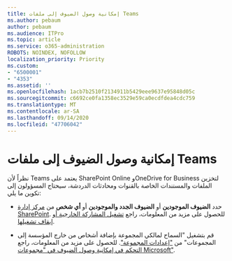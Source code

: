 ```yaml
---
title: إمكانية وصول الضيوف إلى ملفات Teams
ms.author: pebaum
author: pebaum
ms.audience: ITPro
ms.topic: article
ms.service: o365-administration
ROBOTS: NOINDEX, NOFOLLOW
localization_priority: Priority
ms.custom:
- "6500001"
- "4353"
ms.assetid: ''
ms.openlocfilehash: 1acb7b2510f2134911b5429eee9637e95848d05c
ms.sourcegitcommit: c6692ce0fa1358ec3529e59ca0ecdfdea4cdc759
ms.translationtype: MT
ms.contentlocale: ar-SA
ms.lasthandoff: 09/14/2020
ms.locfileid: "47706042"
---
```

# <a name="guest-access-to-teams-files"></a>إمكانية وصول الضيوف إلى ملفات Teams

نظراً لأن Teams يعتمد على SharePoint Online وOneDrive for Business لتخزين الملفات والمستندات الخاصة بالقنوات ومحادثات الدردشة، سيحتاج المسؤولون إلى تكوين ما يلي:

- حدد **الضيوف الموجودين** أو **الضيوف الجدد والموجودين** أو **أي شخص** من [مركز إدارة SharePoint](https://admin.microsoft.com/sharepoint?page=sharing&modern=true). للحصول على مزيد من المعلومات، راجع [تشغيل المشاركة الخارجية أو إيقاف تشغيلها](https://docs.microsoft.com/sharepoint/turn-external-sharing-on-or-off).

- قم بتشغيل "السماح لمالكي المجموعة بإضافة أشخاص من خارج المؤسسة إلى المجموعات" من ["إعدادات المجموعة"](https://admin.microsoft.com/Adminportal/Home?source=applauncher#/SettingsMultiPivot/:/Settings/L1/O365Groups). للحصول على مزيد من المعلومات، راجع [التحكم في إمكانية وصول الضيوف في "مجموعات Microsoft"](https://docs.microsoft.com/microsoftteams/teams-dependencies#control-guest-access-in-office-365-groups).
